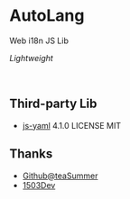 # AutoLang
Web i18n JS Lib

_Lightweight_

 
## Third-party Lib
   
- [js-yaml](https://github.com/nodeca/js-yaml) 4.1.0
  LICENSE MIT

## Thanks

- [Github@teaSummer](/teaSummer/)
- [1503Dev](https://1503dev.top?from=AutoLang)
